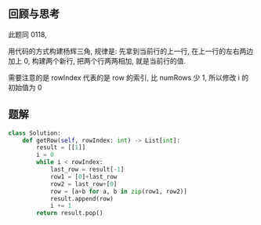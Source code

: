 ## 回顾与思考

此题同 0118,

用代码的方式构建杨辉三角, 规律是: 先拿到当前行的上一行, 在上一行的左右两边加上 0, 构建两个新行, 把两个行两两相加, 就是当前行的值.

需要注意的是 rowIndex 代表的是 row 的索引, 比 numRows 少 1, 所以修改 i 的初始值为 0

## 题解

```python
class Solution:
    def getRow(self, rowIndex: int) -> List[int]:
        result = [[1]]
        i = 0
        while i < rowIndex:
            last_row = result[-1]
            row1 = [0]+last_row
            row2 = last_row+[0]
            row = [a+b for a, b in zip(row1, row2)]
            result.append(row)
            i += 1
        return result.pop()
```

